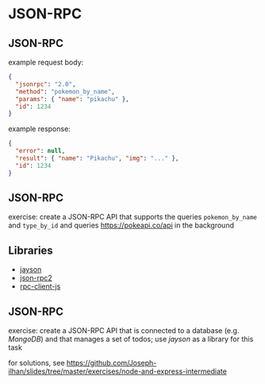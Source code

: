 # JSON-RPC

## JSON-RPC

example request body:

```json
{
  "jsonrpc": "2.0",
  "method": "pokemon_by_name",
  "params": { "name": "pikachu" },
  "id": 1234
}
```

example response:

```json
{
  "error": null,
  "result": { "name": "Pikachu", "img": "..." },
  "id": 1234
}
```

## JSON-RPC

exercise: create a JSON-RPC API that supports the queries `pokemon_by_name` and `type_by_id` and queries https://pokeapi.co/api in the background

## Libraries

- [jayson](https://www.npmjs.com/package/jayson)
- [json-rpc2](https://github.com/pocesar/node-jsonrpc2)
- [rpc-client-js](https://www.npmjs.com/package/rpc-client-js)

## JSON-RPC

exercise: create a JSON-RPC API that is connected to a database (e.g. _MongoDB_) and that manages a set of todos; use _jayson_ as a library for this task

for solutions, see https://github.com/Joseph-ilhan/slides/tree/master/exercises/node-and-express-intermediate
